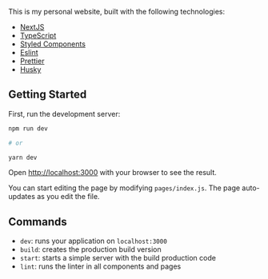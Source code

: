 This is my personal website, built with the following technologies:

- [NextJS](https://nextjs.org/)
- [TypeScript](https://www.typescriptlang.org/)
- [Styled Components](https://styled-components.com/)
- [Eslint](https://eslint.org/)
- [Prettier](https://prettier.io/)
- [Husky](https://github.com/typicode/husky)

## Getting Started

First, run the development server:

```bash
npm run dev

# or

yarn dev
```

Open [http://localhost:3000](http://localhost:3000) with your browser to see the result.

You can start editing the page by modifying `pages/index.js`. The page auto-updates as you edit the file.

## Commands

- `dev`: runs your application on `localhost:3000`
- `build`: creates the production build version
- `start`: starts a simple server with the build production code
- `lint`: runs the linter in all components and pages
